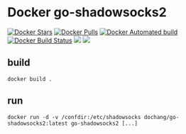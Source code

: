 Docker go-shadowsocks2
========================

[![Docker Stars](https://img.shields.io/docker/stars/dochang/go-shadowsocks2.svg)](https://hub.docker.com/r/dochang/go-shadowsocks2/)
[![Docker Pulls](https://img.shields.io/docker/pulls/dochang/go-shadowsocks2.svg)](https://hub.docker.com/r/dochang/go-shadowsocks2/)
[![Docker Automated build](https://img.shields.io/docker/automated/dochang/go-shadowsocks2.svg)](https://hub.docker.com/r/dochang/go-shadowsocks2/)
[![Docker Build Status](https://img.shields.io/docker/build/dochang/go-shadowsocks2.svg)](https://hub.docker.com/r/dochang/go-shadowsocks2/)
[![](https://images.microbadger.com/badges/image/dochang/go-shadowsocks2.svg)](https://microbadger.com/images/dochang/go-shadowsocks2 "Get your own image badge on microbadger.com")
[![](https://images.microbadger.com/badges/version/dochang/go-shadowsocks2.svg)](https://microbadger.com/images/dochang/go-shadowsocks2 "Get your own version badge on microbadger.com")

build
-----

    docker build .

run
---

    docker run -d -v /confdir:/etc/shadowsocks dochang/go-shadowsocks2:latest go-shadowsocks2 [...]


